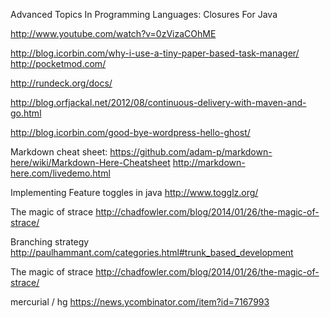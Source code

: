 Advanced Topics In Programming Languages: Closures For Java

http://www.youtube.com/watch?v=0zVizaCOhME

http://blog.icorbin.com/why-i-use-a-tiny-paper-based-task-manager/ http://pocketmod.com/

http://rundeck.org/docs/

http://blog.orfjackal.net/2012/08/continuous-delivery-with-maven-and-go.html

http://blog.icorbin.com/good-bye-wordpress-hello-ghost/

Markdown cheat sheet: https://github.com/adam-p/markdown-here/wiki/Markdown-Here-Cheatsheet http://markdown-here.com/livedemo.html

Implementing Feature toggles in java http://www.togglz.org/

The magic of strace http://chadfowler.com/blog/2014/01/26/the-magic-of-strace/

Branching strategy http://paulhammant.com/categories.html#trunk_based_development

The magic of strace http://chadfowler.com/blog/2014/01/26/the-magic-of-strace/

mercurial / hg https://news.ycombinator.com/item?id=7167993
